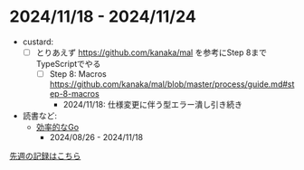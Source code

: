 # 2024/11/18 - 2024/11/24

- custard:
    - [ ] とりあえず <https://github.com/kanaka/mal> を参考にStep 8までTypeScriptでやる
        - [ ] Step 8: Macros <https://github.com/kanaka/mal/blob/master/process/guide.md#step-8-macros>
            - 2024/11/18: 仕様変更に伴う型エラー潰し引き続き
- 読書など:
    - [効率的なGo](https://www.oreilly.co.jp//books/9784814400539/)
        - 2024/08/26 - 2024/11/18

[先週の記録はこちら](https://github.com/igrep/daily-commits/blob/e3ce31c4638b23024118588eb7f0d907c0d91010/yesterday.md)
